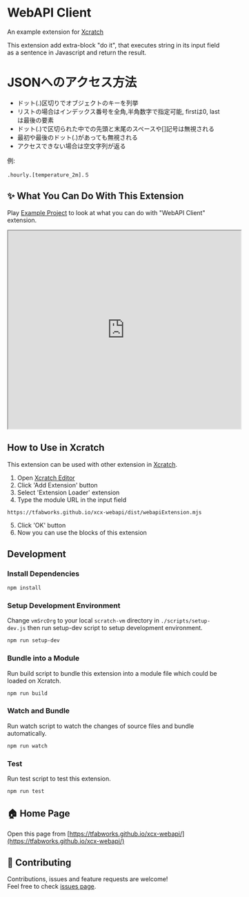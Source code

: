 # WebAPI Client

An example extension for [Xcratch](https://xcratch.github.io/)

This extension add extra-block "do it", that executes string in its input field as a sentence in Javascript and return the result.


# JSONへのアクセス方法

* ドット(.)区切りでオブジェクトのキーを列挙
* リストの場合はインデックス番号を全角,半角数字で指定可能, firstは0, lastは最後の要素
* ドット(.)で区切られた中での先頭と末尾のスペースや[]記号は無視される
* 最初や最後のドット(.)があっても無視される
* アクセスできない場合は空文字列が返る

例:

```
.hourly.[temperature_2m].５
```

## ✨ What You Can Do With This Extension

Play [Example Project](https://xcratch.github.io/editor/#https://tfabworks.github.io/xcx-webapi/projects/example.sb3) to look at what you can do with "WebAPI Client" extension.
<iframe src="https://xcratch.github.io/editor/player#https://tfabworks.github.io/xcx-webapi/projects/example.sb3" width="540px" height="460px"></iframe>


## How to Use in Xcratch

This extension can be used with other extension in [Xcratch](https://xcratch.github.io/). 
1. Open [Xcratch Editor](https://xcratch.github.io/editor)
2. Click 'Add Extension' button
3. Select 'Extension Loader' extension
4. Type the module URL in the input field 
```
https://tfabworks.github.io/xcx-webapi/dist/webapiExtension.mjs
```
5. Click 'OK' button
6. Now you can use the blocks of this extension


## Development

### Install Dependencies

```sh
npm install
```

### Setup Development Environment

Change ```vmSrcOrg``` to your local ```scratch-vm``` directory in ```./scripts/setup-dev.js``` then run setup-dev script to setup development environment.

```sh
npm run setup-dev
```

### Bundle into a Module

Run build script to bundle this extension into a module file which could be loaded on Xcratch.

```sh
npm run build
```

### Watch and Bundle

Run watch script to watch the changes of source files and bundle automatically.

```sh
npm run watch
```

### Test

Run test script to test this extension.

```sh
npm run test
```


## 🏠 Home Page

Open this page from [https://tfabworks.github.io/xcx-webapi/](https://tfabworks.github.io/xcx-webapi/)


## 🤝 Contributing

Contributions, issues and feature requests are welcome!<br />Feel free to check [issues page](https://github.com/tfabworks/xcx-webapi/issues). 
